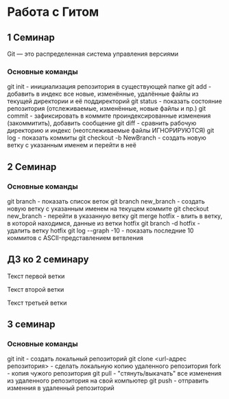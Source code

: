 # Работа с Гитом
## 1 Семинар
Git — это распределенная система управления версиями
### Основные команды
git init - инициализация репозитория в существующей папке
git add - добавить в индекс все новые, изменённые, удалённые файлы из текущей директории и её поддиректорий
git status - показать состояние репозитория (отслеживаемые, изменённые, новые файлы и пр.)
git commit - зафиксировать в коммите проиндексированные изменения (закоммитить), добавить сообщение
git diff - сравнить рабочую директорию и индекс (неотслеживаемые файлы ИГНОРИРУЮТСЯ)
git log - показать коммиты
git checkout -b NewBranch - создать новую ветку с указанным именем и перейти в неё

## 2 Семинар
### Основные команды
git branch - показать список веток
git branch new_branch - создать новую ветку с указанным именем на текущем коммите
git checkout new_branch - перейти в указанную ветку
git merge hotfix - влить в ветку, в которой находимся, данные из ветки hotfix
git branch -d hotfix - удалить ветку hotfix
git log --graph -10 - показать последние 10 коммитов с ASCII-представлением ветвления

## ДЗ ко 2 семинару
Текст первой ветки

Текст второй ветки

Текст третьей ветки

## 3 семинар
### Основные команды
git init - создать локальный репозиторий
git clone <url-адрес репозитория> - сделать локальную копию удаленного репозитория
fork - копия чужого репозитория
git pull - "стянуть/выкачать" все изменения из удаленного репозитория на свой компьютер
git push - отправить изменния в удаленный репозиторий